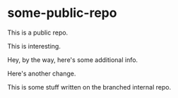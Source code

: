 # some-public-repo

This is a public repo.

This is interesting.

Hey, by the way, here's some additional info.

Here's another change.

This is some stuff written on the branched internal repo.
